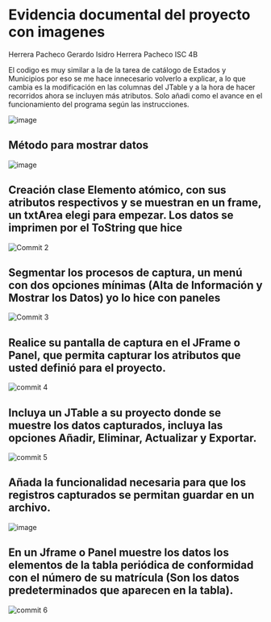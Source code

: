 # Evidencia documental del proyecto con imagenes

Herrera Pacheco Gerardo Isidro Herrera Pacheco ISC 4B

El codigo es muy similar a la de la tarea de catálogo de Estados y Municipios por eso se me hace innecesario volverlo a explicar, a lo que cambia es la modificación en las columnas del JTable y a la hora de hacer recorridos ahora se incluyen más atributos. Solo añadi como el avance en el funcionamiento del programa según las instrucciones.

![image](https://github.com/GerardoHP93/Examen/assets/129221361/b979aa2d-f758-4f4e-83c6-bfd223176854)


## Método para mostrar datos

![image](https://github.com/GerardoHP93/Examen/assets/129221361/3d6c1530-241f-4ff9-8526-c1b2d591cbd3)

## Creación clase Elemento atómico, con sus atributos respectivos y se muestran en un frame, un txtArea elegi para empezar. Los datos se imprimen por el ToString que hice

![Commit 2](https://github.com/GerardoHP93/Examen/assets/129221361/0706de58-11e6-47f4-8020-044a364957c0)

## Segmentar los procesos de captura, un menú con dos opciones mínimas (Alta de Información y Mostrar los Datos) yo lo hice con paneles

![Commit 3](https://github.com/GerardoHP93/Examen/assets/129221361/956057c9-cca2-4997-9ac8-53bfa0949b2a)

## Realice su pantalla de captura en el JFrame o Panel, que permita capturar los atributos que usted definió para el proyecto.

![commit 4](https://github.com/GerardoHP93/Examen/assets/129221361/b1dc63f7-32f6-471c-9626-a8513bf9d5ef)

## Incluya un JTable a su proyecto donde se muestre los datos capturados, incluya las opciones Añadir, Eliminar, Actualizar y Exportar.

![commit 5](https://github.com/GerardoHP93/Examen/assets/129221361/4120ed2b-54ff-4081-bc0f-a40ad3bec44d)

## Añada la funcionalidad necesaria para que los registros capturados se permitan guardar en un archivo.

![image](https://github.com/GerardoHP93/Examen/assets/129221361/970db360-4944-440b-893c-d8d9664b4b52)

## En un Jframe o Panel muestre los datos los elementos de la tabla periódica de conformidad con el número de su matrícula (Son los datos predeterminados que aparecen en la tabla).

![commit 6](https://github.com/GerardoHP93/Examen/assets/129221361/f1774622-0c29-496e-90fc-0cce15e472cb)


